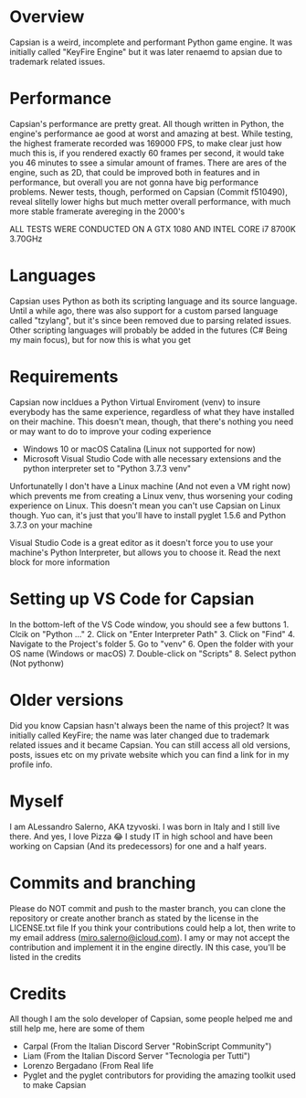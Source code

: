 # Overview
Capsian is a weird, incomplete and performant Python game engine.
It was initially called "KeyFire Engine" but it was later renaemd to apsian due to trademark related issues.

# Performance
Capsian's performance are pretty great. All though written in Python, the engine's performance ae good at worst and amazing at best.
While testing, the highest framerate recorded was 169000 FPS, to make clear just how much this is, if you rendered exactly 60 frames per second, it would take you 46 minutes to ssee a simular amount of frames.
There are ares of the engine, such as 2D, that could be improved both in features and in performance, but overall you are not gonna have big performance problems. 
Newer tests, though, performed on Capsian (Commit f510490), reveal slitelly lower highs but much metter overall performance, with much more stable framerate avereging in the 2000's

ALL TESTS WERE CONDUCTED ON A GTX 1080 AND INTEL CORE i7 8700K 3.70GHz

# Languages
Capsian uses Python as both its scripting language and its source language.
Until a while ago, there was also support for a custom parsed language called "tzylang", but it's since been removed due to parsing related issues. 
Other scripting languages will probably be added in the futures (C# Being my main focus), but for now this is what you get

# Requirements
Capsian now incldues a Python Virtual Enviroment (venv) to insure everybody has the same experience, regardless of what they have installed on their machine.
This doesn't mean, though, that there's nothing you need or may want to do to improve your coding experience
- Windows 10 or macOS Catalina (Linux not supported for now)
- Microsoft Visual Studio Code with alle necessary extensions and the python interpreter set to "Python 3.7.3 venv"

Unfortunatelly I don't have a Linux machine (And not even a VM right now) which prevents me from creating a Linux venv, thus worsening your coding experience on Linux.
This doesn't mean you can't use Capsian on Linux though. Yuo can, it's just that you'll have to install pyglet 1.5.6 and Python 3.7.3 on your machine 

Visual Studio Code is a great editor as it doesn't force you to use your machine's Python Interpreter, but allows you to choose it. Read the next block for more information

# Setting up VS Code for Capsian
In the bottom-left of the VS Code window, you should see a few buttons
    1. Clcik on "Python ..."
    2. Click on "Enter Interpreter Path"
    3. Click on "Find"
    4. Navigate to the Project's folder
    5. Go to "venv"
    6. Open the folder with your OS name (Windows or macOS)
    7. Double-click on "Scripts"
    8. Select python (Not pythonw)

# Older versions
Did you know Capsian hasn't always been the name of this project? It was initially called KeyFire; the name was later changed due to trademark related issues and it became Capsian. You can still access all old versions, posts, issues etc on my private website which you can find a link for in my profile info.

# Myself
I am ALessandro Salerno, AKA tzyvoski. I was born in Italy and I still live there. And yes, I love Pizza 😂
I study IT in high school and have been working on Capsian (And its predecessors) for one and a half years. 

# Commits and branching
Please do NOT commit and push to the master branch, you can clone the repository or create another branch as stated by the license in the LICENSE.txt file
If you think your contributions could help a lot, then write to my email address (miro.salerno@icloud.com). I amy or may not accept the contribution and implement it in the engine directly. IN this case, you'll be listed in the credits

# Credits
All though I am the solo developer of Capsian, some people helped me and still help me, here are some of them
- Carpal (From the Italian Discord Server "RobinScript Community")
- Liam (From the Italian Discord Server "Tecnologia per Tutti")
- Lorenzo Bergadano (From Real life 
- Pyglet and the pyglet contributors for providing the amazing toolkit used to make Capsian
